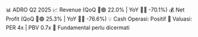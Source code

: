 📊 ADRO Q2 2025
📈 Revenue (QoQ 🔼🟢 22.0% | YoY 🔻🔴 -70.1%)
💰 Net Profit (QoQ 🔼🟢 25.3% | YoY 🔻🔴 -76.6%)
💡 Cash Operasi: Positif
🧮 Valuasi: PER 4x | PBV 0.7x
🧱 Fundamental perlu dicermati
